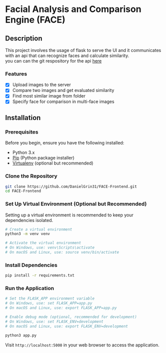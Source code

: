 # Facial Analysis and Comparison Engine (FACE)

## Description

This project involves the usage of flask to serve the UI and it communicates with an api that can recognize faces and calculate similarity.  
you can can the git respository for the api [here](https://github.com/ofekhta1/image_rec)

### Features

- [x] Upload images to the server
- [x] Compare two images and get evaluated similarity
- [x] Find most similar image from folder
- [x] Specify face for comparison in multi-face images

## Installation

### Prerequisites

Before you begin, ensure you have the following installed:

- Python 3.x
- [Pip](https://pip.pypa.io/en/stable/installation/) (Python package installer)
- [Virtualenv](https://virtualenv.pypa.io/en/latest/installation.html) (optional but recommended)

### Clone the Repository

```bash
git clone https://github.com/DanielGrin31/FACE-Frontend.git
cd FACE-Frontend
```

### Set Up Virtual Environment (Optional but Recommended)

Setting up a virtual environment is recommended to keep your dependencies isolated.

```bash
# Create a virtual environment
python3 -m venv venv

# Activate the virtual environment
# On Windows, use: venv\Scripts\activate
# On macOS and Linux, use: source venv/bin/activate
```

### Install Dependencies

```bash
pip install -r requirements.txt
```

### Run the Application

```bash
# Set the FLASK_APP environment variable
# On Windows, use: set FLASK_APP=app.py
# On macOS and Linux, use: export FLASK_APP=app.py

# Enable debug mode (optional, recommended for development)
# On Windows, use: set FLASK_ENV=development
# On macOS and Linux, use: export FLASK_ENV=development

python3 app.py
```

Visit `http://localhost:5000` in your web browser to access the application.
